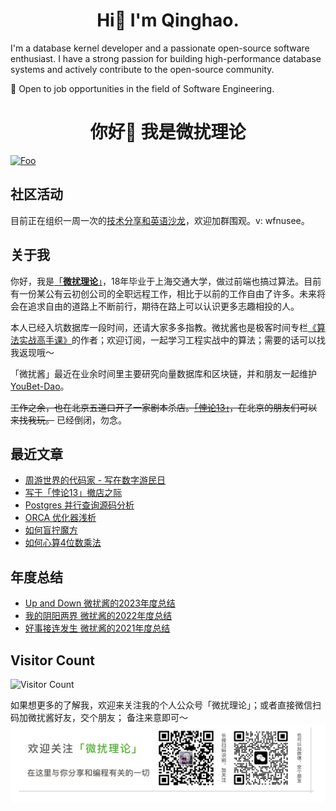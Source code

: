 <h1 align="center">Hi👋 I'm Qinghao.</h1>

I'm a database kernel developer and a passionate open-source software enthusiast. I have a strong passion for building high-performance database systems and actively contribute to the open-source community.

👋 Open to job opportunities in the field of Software Engineering.

<h1 align="center">你好👋 我是微扰理论</h1>

<!-- <p align="center"> <a href="https://github.com/ryo-ma/github-profile-trophy"><img src="https://github-profile-trophy.vercel.app/?username=wfnuser" alt="wfnuser"/></a></p>
 -->
 
[![Foo](https://pic.leetcode-cn.com/1641890108-KiCpre-file_1641890104115)](https://www.zhihu.com/people/qin-hao-37) 

## 社区活动
目前正在组织一周一次的[技术分享和英语沙龙](https://fvj06j66fob.feishu.cn/wiki/wikcnD5weFX2jpDG4ZZge6gBjHh)，欢迎加群围观。v: wfnusee。

## 关于我
你好，我是[「**微扰理论**」](https://leetcode-cn.com/u/wfnuser/)，18年毕业于上海交通大学，做过前端也搞过算法。目前有一份某公有云初创公司的全职远程工作，相比于以前的工作自由了许多。未来将会在追求自由的道路上不断前行，期待在路上可以认识更多志趣相投的人。

本人已经入坑数据库一段时间，还请大家多多指教。微扰酱也是极客时间专栏[《算法实战高手课》](https://time.geekbang.org/column/intro/100100901?code=I%252F1%252FovCrth0wXifam7LWC3eGnJy9VdcYcfWACA1NG%252Fk%253D&utm_term=SPoster&page=A)的作者；欢迎订阅，一起学习工程实战中的算法；需要的话可以找我返现哦～

「微扰酱」最近在业余时间里主要研究向量数据库和区块链，并和朋友一起维护 [YouBet-Dao](https://www.github.com/youbetdao)。

~~工作之余，也在北京五道口开了一家剧本杀店。[「悖论13」](http://www.dianping.com/shop/G3e08uNvVM4U5Hg3)，在北京的朋友们可以来找我玩。~~ 已经倒闭，勿念。


## 最近文章
* [周游世界的代码家 - 写在数字游民日](https://mp.weixin.qq.com/s/7nNlduIQLvy1ExKZjbVazQ)
* [写于「悖论13」撤店之际](https://mp.weixin.qq.com/s/0fxwFS38ex7wXkSAJsRQyw)
* [Postgres 并行查询源码分析](https://mp.weixin.qq.com/s/ehhPOcSModd0pzVhXELI6g)
* [ORCA 优化器浅析](https://mp.weixin.qq.com/s/1KnxeC7id1Gi5wD7HOu4sQ)
* [如何盲拧魔方](https://mp.weixin.qq.com/s?__biz=Mzg4NzY3NDQzMQ==&mid=2247483773&idx=1&sn=ba8465f313595be8000e810e883db9e5&chksm=cf87822df8f00b3b7530006daef791b660c8150b7c6b85560f2d5370f7e2c151a3c3d6a34c94#rd)
* [如何心算4位数乘法](https://mp.weixin.qq.com/s?__biz=Mzg4NzY3NDQzMQ==&mid=2247483756&idx=1&sn=51a1b1f921a89a9aabfb32e2c893a836&chksm=cf87823cf8f00b2a2eec13f02ff9cd14b991aedcde19a18057ca974bdf338ec0fac5e9c8107d#rd)

## 年度总结
* [Up and Down 微扰酱的2023年度总结](https://mp.weixin.qq.com/s/83E0bFaUdpEwAJygDHBUgQ)
* [我的阴阳两界 微扰酱的2022年度总结](https://mp.weixin.qq.com/s/83E0bFaUdpEwAJygDHBUgQ)
* [好事接连发生 微扰酱的2021年度总结](https://mp.weixin.qq.com/s/6jgMHmy3w_Qubzurc5OcKA)


## Visitor Count
![Visitor Count](https://profile-counter.glitch.me/wfnuser/count.svg)

如果想更多的了解我，欢迎来关注我的个人公众号「微扰理论」；或者直接微信扫码加微扰酱好友，交个朋友； 备注来意即可～
![](banner.png)

